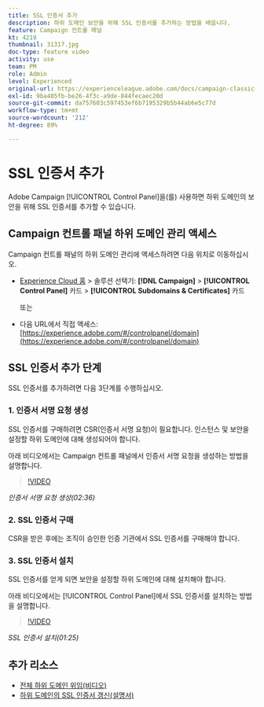 ```yaml
---
title: SSL 인증서 추가
description: 하위 도메인 보안을 위해 SSL 인증서를 추가하는 방법을 배웁니다.
feature: Campaign 컨트롤 패널
kt: 4219
thumbnail: 31317.jpg
doc-type: feature video
activity: use
team: PM
role: Admin
level: Experienced
original-url: https://experienceleague.adobe.com/docs/campaign-classic-learn/tutorials/administrating/control-panel-acc/adding-ssl-certificates.html
exl-id: 9ba485fb-be26-4f3c-a9de-844fecaec20d
source-git-commit: da757603c597453ef6b7195329b5b44ab6e5c77d
workflow-type: tm+mt
source-wordcount: '212'
ht-degree: 89%

---
```


# SSL 인증서 추가

Adobe Campaign [!UICONTROL Control Panel]을(를) 사용하면 하위 도메인의 보안을 위해 SSL 인증서를 추가할 수 있습니다.

## Campaign 컨트롤 패널 하위 도메인 관리 액세스

Campaign 컨트롤 패널의 하위 도메인 관리에 액세스하려면 다음 위치로 이동하십시오.

* [Experience Cloud 홈](https://experience.adobe.com/#/home) > 솔루션 선택기: **[!DNL Campaign]** > **[!UICONTROL Control Panel]** 카드 > **[!UICONTROL Subdomains & Certificates]** 카드

   또는
* 다음 URL에서 직접 액세스: [https://experience.adobe.com/#/controlpanel/domain](https://experience.adobe.com/#/controlpanel/domain)

## SSL 인증서 추가 단계

SSL 인증서를 추가하려면 다음 3단계를 수행하십시오.

### 1. 인증서 서명 요청 생성

SSL 인증서를 구매하려면 CSR(인증서 서명 요청)이 필요합니다. 인스턴스 및 보안을 설정할 하위 도메인에 대해 생성되어야 합니다.

아래 비디오에서는 Campaign 컨트롤 패널에서 인증서 서명 요청을 생성하는 방법을 설명합니다.

>[!VIDEO](https://video.tv.adobe.com/v/31317?quality=12)

*인증서 서명 요청 생성(02:36)*

### 2. SSL 인증서 구매

CSR을 받은 후에는 조직이 승인한 인증 기관에서 SSL 인증서를 구매해야 합니다.

### 3. SSL 인증서 설치

SSL 인증서를 얻게 되면 보안을 설정할 하위 도메인에 대해 설치해야 합니다.

아래 비디오에서는 [!UICONTROL Control Panel]에서 SSL 인증서를 설치하는 방법을 설명합니다. 

>[!VIDEO](https://video.tv.adobe.com/v/31166?quality=12)

*SSL 인증서 설치(01:25)*

## 추가 리소스

* [전체 하위 도메인 위임(비디오)](./subdomain-delegation.md)
* [하위 도메인의 SSL 인증서 갱신(설명서)](https://experienceleague.adobe.com/docs/control-panel/using/subdomains-and-certificates/renewing-subdomain-certificate.html)